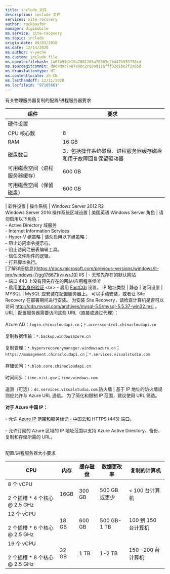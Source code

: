 ```yaml
---
title: include 文件
description: include 文件
services: site-recovery
author: rockboyfor
manager: digimobile
ms.service: site-recovery
ms.topic: include
origin.date: 09/03/2018
ms.date: 12/14/2020
ms.author: v-yeche
ms.custom: include file
ms.openlocfilehash: 1a0fb95de19a7881203a78383e2bd47b953798cd
ms.sourcegitcommit: d8dad9c7487e90c2c88ad116fff32d1be2f2a65d
ms.translationtype: HT
ms.contentlocale: zh-CN
ms.lasthandoff: 12/11/2020
ms.locfileid: "97105661"
---
```

有关物理服务器复制的配置/进程服务器要求 

组件  | **要求** 
--- | ---
硬件设置  | 
CPU 核心数 | 8 
RAM | 16 GB
磁盘数目 | 3，包括操作系统磁盘、进程服务器缓存磁盘和用于故障回复保留驱动器 
可用磁盘空间（进程服务器缓存） | 600 GB
可用磁盘空间（保留磁盘） | 600 GB
 | 
软件设置  | 
操作系统 | Windows Server 2012 R2 <br> Windows Server 2016
操作系统区域设置 | 美国英语
Windows Server 角色 | 请勿启用以下角色： <br> - Active Directory 域服务 <br>- Internet Information Services <br> - Hyper-V 
组策略 | 请勿启用以下组策略： <br> - 阻止访问命令提示符。 <br> - 阻止访问注册表编辑工具。 <br> - 信任文件附件的逻辑。 <br> - 打开脚本执行。 <br> [了解详细信息](https://docs.microsoft.com/previous-versions/windows/it-pro/windows-7/gg176671(v=ws.10)
IIS | - 无预先存在的默认网站 <br> - 端口 443 上没有预先存在的网站/应用程序侦听 <br>- 启用[匿名身份验证](https://docs.microsoft.com/previous-versions/windows/it-pro/windows-server-2008-R2-and-2008/cc731244(v=ws.10)) <br> - 启用 [FastCGI](https://docs.microsoft.com/previous-versions/windows/it-pro/windows-server-2008-R2-and-2008/cc753077(v=ws.10)) 设置。
IP 地址类型 | 静态 
| 
访问设置  | 
MYSQL | MySQL 应安装在配置服务器上。 可以手动安装，或者让 Site Recovery 在部署期间进行安装。 为安装 Site Recovery，请检查计算机是否可以访问 http://cdn.mysql.com/archives/mysql-5.5/mysql-5.5.37-win32.msi 。
URL | 配置服务器需要访问这些 URL（直接或通过代理）：<br/><br/> Azure AD：`login.chinacloudapi.cn`；`*.accesscontrol.chinacloudapi.cn`<br/><br/> 复制数据传输：`*.backup.windowsazure.cn`<br/><br/> 复制管理：`*.hypervrecoverymanager.windowsazure.cn`；`https://management.chinacloudapi.cn`；`*.services.visualstudio.com`<br/><br/> 存储访问：`*.blob.core.chinacloudapi.cn`<br/><br/> 时间同步：`time.nist.gov`；`time.windows.com`<br/><br/> 遥测（可选）：`dc.services.visualstudio.com`
防火墙 | 基于 IP 地址的防火墙规则应允许与 Azure URL 通信。 为了简化和限制 IP 范围，建议使用 URL 筛选。<br/><br/>**对于 Azure 中国 IP：**<br/><br/>- 允许 [Azure IP 范围和服务标记 - 中国云](https://www.microsoft.com/en-us/download/confirmation.aspx?id=57062)和 HTTPS (443) 端口。<br/><br/> - 允许订阅的 Azure 区域的 IP 地址范围以支持 Azure Active Directory、备份、复制和存储所需的 URL。<br/><br/>

<!--Not Available on  login.microsoftonline.us-->
<!--Not Available on *.backup.windowsazure.us-->
<!--Not Available on *.hypervrecoverymanager.windowsazure.us-->
<!--Not Available on *.blob.core.usgovcloudapi.net-->
<!--Not Available on Virginia, Texas, Arizona, and Iowa-->

配置/进程服务器大小要求 

CPU  | **内存** | 缓存磁盘  | **数据更改率** | 复制的计算机 
--- | --- | --- | --- | ---
8 个 vCPU<br/><br/> 2 个插槽 * 4 个核心 \@ 2.5 GHz | 16GB | 300 GB | 500 GB 或更少 | < 100 台计算机
12 个 vCPU<br/><br/> 2 个插槽 * 6 个核心 \@ 2.5 GHz | 18 GB | 600 GB | 500 GB-1 TB | 100 到 150 台计算机
16 个 vCPU<br/><br/> 2 个插槽 * 8 个核心 \@ 2.5 GHz | 32 GB | 1 TB | 1-2 TB | 150 -200 台计算机

<!-- Update_Description: update meta properties, update link -->
